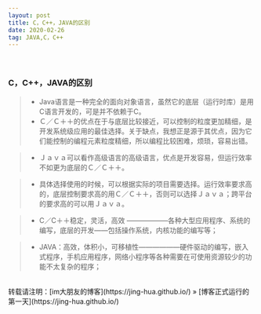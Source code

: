 ```yaml
---
layout: post
title: C，C++，JAVA的区别
date: 2020-02-26
tag: JAVA,C，C++
---
```


　　
### C，C++，JAVA的区别

>* Java语言是一种完全的面向对象语言，虽然它的底层（运行时库）是用C语言开发的，可是并不依赖于C。
>* Ｃ／Ｃ＋＋的优点在于与底层比较接近，可以控制的粒度更加精细，是开发系统级应用的最佳选择。关于缺点，我想正是源于其优点，因为它们能控制的编程元素粒度精细，所以编程比较困难，烦琐，容易出错。

>* Ｊａｖａ可以看作高级语言的高级语言，优点是开发容易，但运行效率不如更为底层的Ｃ／Ｃ＋＋。

>* 具体选择使用的时候，可以根据实际的项目需要选择。运行效率要求高的，底层控制要求高的用Ｃ／Ｃ＋＋，否则可以选择Ｊａｖａ；跨平台的要求高的可以用Ｊａｖａ。

>* C／C＋＋稳定，灵活，高效 ——————各种大型应用程序、系统的编写，底层的开发——包括操作系统，内核功能的编写等；

>* JAVA：高效，体积小，可移植性——————硬件驱动的编写，嵌入式程序，手机应用程序，网络小程序等各种需要在可使用资源较少的功能不太复杂的程序；
<br>
转载请注明：[im大朋友的博客](https://jing-hua.github.io/) » [博客正式运行的第一天](https://jing-hua.github.io/)  


